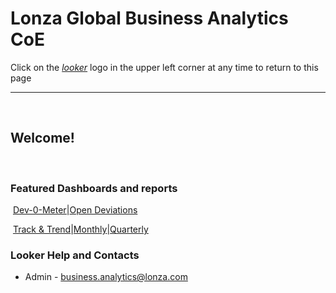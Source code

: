 # Lonza Global Business Analytics CoE
Click on the [_looker_](https://10.20.1.205/projects/dev_0meter/documents/landing_page.md) logo in the upper left corner at any time to return to this page
​

---
​

## Welcome!
​
​

### Featured Dashboards and reports
​
[Dev-0-Meter](https://10.20.1.205/dashboards/1?Site=&Date%20Range%20-Creation%20Date=2017%2F01%2F01%20to%202017%2F12%2F31&filter_config=%7B%22Site%22:%5B%7B%22type%22:%22%3D%22,%22values%22:%5B%7B%22constant%22:%22%22%7D,%7B%7D%5D,%22id%22:4%7D%5D,%22Date%20Range%20-Creation%20Date%22:%5B%7B%22type%22:%22between%22,%22values%22:%5B%7B%22date%22:%222017-01-01T00:00:00.000Z%22,%22tz%22:true%7D,%7B%22date%22:%222017-12-31T00:00:00.000Z%22,%22tz%22:true%7D%5D,%22id%22:5%7D%5D%7D)|[Open Deviations](https://10.20.1.205/dashboards/2?Site=&Open=NULL&filter_config=%7B%22Site%22:%5B%7B%22type%22:%22%3D%22,%22values%22:%5B%7B%22constant%22:%22%22%7D,%7B%7D%5D,%22id%22:4%7D%5D,%22Open%22:%5B%7B%22type%22:%22null%22,%22values%22:%5B%7B%7D,%7B%7D%5D,%22id%22:5%7D%5D%7D)

​
[Track & Trend](https://10.20.1.205/dashboards/12?Event%20Classification=-NULL&Site=Portsmouth&Customer=&Area=&filter_config=%7B"Event%20Classification":%5B%7B"type":"!null","values":%5B%7B%7D,%7B%7D%5D,"id":8%7D%5D,"Site":%5B%7B"type":"%3D","values":%5B%7B"constant":"Portsmouth"%7D,%7B%7D%5D,"id":9%7D%5D,"Customer":%5B%7B"type":"%3D","values":%5B%7B"constant":""%7D,%7B%7D%5D,"id":10%7D%5D,"Area":%5B%7B"type":"%3D","values":%5B%7B"constant":""%7D,%7B%7D%5D,"id":11%7D%5D%7D)|[Monthly](https://10.20.1.205/dashboards/13?Site=Portsmouth&Area=&Event%20Area=&Has%20Event=NOT%20NULL&Current%20Month=1%20months&filter_config=%7B"Site":%5B%7B"type":"%3D","values":%5B%7B"constant":"Portsmouth"%7D,%7B%7D%5D,"id":10%7D%5D,"Area":%5B%7B"type":"%3D","values":%5B%7B"constant":""%7D,%7B%7D%5D,"id":11%7D%5D,"Event%20Area":%5B%7B"type":"%3D","values":%5B%7B"constant":""%7D,%7B%7D%5D,"id":12%7D%5D,"Has%20Event":%5B%7B"type":"!null","values":%5B%7B%7D,%7B%7D%5D,"id":13%7D%5D,"Current%20Month":%5B%7B"type":"past","values":%5B%7B"constant":"1","unit":"mo"%7D,%7B%7D%5D,"id":14%7D%5D%7D)|[Quarterly](https://10.20.1.205/dashboards/14?Site=Portsmouth&Area=&Event%20Area=&Has%20Event=NOT%20NULL&Current%20Quarter=1%20quarters&filter_config=%7B"Site":%5B%7B"type":"%3D","values":%5B%7B"constant":"Portsmouth"%7D,%7B%7D%5D,"id":10%7D%5D,"Area":%5B%7B"type":"%3D","values":%5B%7B"constant":""%7D,%7B%7D%5D,"id":11%7D%5D,"Event%20Area":%5B%7B"type":"%3D","values":%5B%7B"constant":""%7D,%7B%7D%5D,"id":12%7D%5D,"Has%20Event":%5B%7B"type":"!null","values":%5B%7B%7D,%7B%7D%5D,"id":13%7D%5D,"Current%20Quarter":%5B%7B"type":"past","values":%5B%7B"constant":"1","unit":"qu"%7D,%7B%7D%5D,"id":14%7D%5D%7D)
​
​
​

### Looker Help and Contacts
- Admin - <business.analytics@lonza.com>
